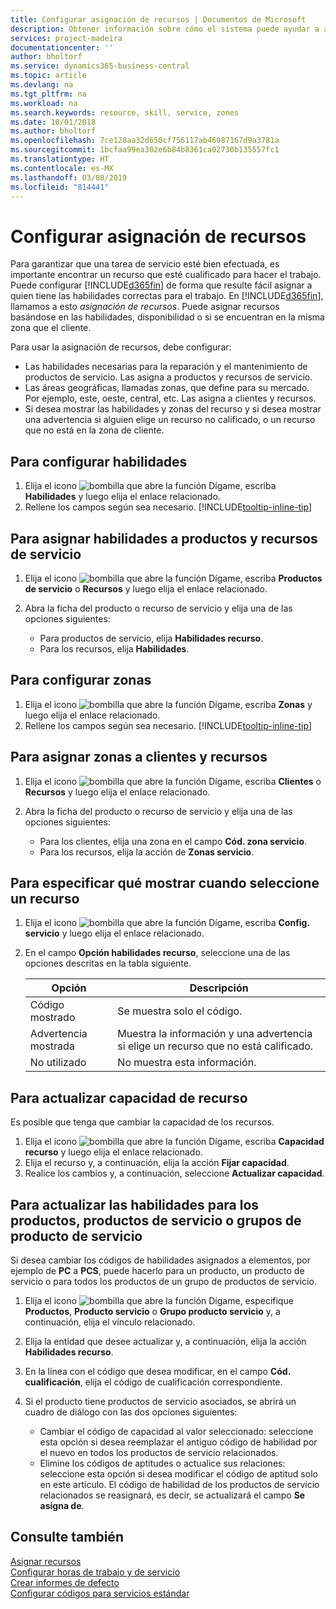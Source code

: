 ```yaml
---
title: Configurar asignación de recursos | Documentos de Microsoft
description: Obtener información sobre cómo el sistema puede ayudar a asegurar que se asigna a alguien que tiene las habilidades necesarias para proporcionar un servicio.
services: project-madeira
documentationcenter: ''
author: bholtorf
ms.service: dynamics365-business-central
ms.topic: article
ms.devlang: na
ms.tgt_pltfrm: na
ms.workload: na
ms.search.keywords: resource, skill, service, zones
ms.date: 10/01/2018
ms.author: bholtorf
ms.openlocfilehash: 7ce128aa32d650cf756117ab46987167d9a3781a
ms.sourcegitcommit: 1bcfaa99ea302e6b84b8361ca02730b135557fc1
ms.translationtype: HT
ms.contentlocale: es-MX
ms.lasthandoff: 03/08/2019
ms.locfileid: "814441"
---
```

# <a name="set-up-resource-allocation"></a>Configurar asignación de recursos
Para garantizar que una tarea de servicio esté bien efectuada, es importante encontrar un recurso que esté cualificado para hacer el trabajo. Puede configurar [!INCLUDE[d365fin](includes/d365fin_md.md)] de forma que resulte fácil asignar a quien tiene las habilidades correctas para el trabajo. En [!INCLUDE[d365fin](includes/d365fin_md.md)], llamamos a esto _asignación de recursos_. Puede asignar recursos basándose en las habilidades, disponibilidad o si se encuentran en la misma zona que el cliente. 

Para usar la asignación de recursos, debe configurar:  
  
* Las habilidades necesarias para la reparación y el mantenimiento de productos de servicio. Las asigna a productos y recursos de servicio.  
* Las áreas geográficas, llamadas zonas, que define para su mercado. Por ejemplo, este, oeste, central, etc. Las asigna a clientes y recursos.  
* Si desea mostrar las habilidades y zonas del recurso y si desea mostrar una advertencia si alguien elige un recurso no calificado, o un recurso que no está en la zona de cliente.  

## <a name="to-set-up-skills"></a>Para configurar habilidades
1. Elija el icono ![bombilla que abre la función Dígame](media/ui-search/search_small.png "Dígame que desea hacer"), escriba **Habilidades** y luego elija el enlace relacionado.  
2. Rellene los campos según sea necesario. [!INCLUDE[tooltip-inline-tip](includes/tooltip-inline-tip_md.md)]  

## <a name="to-assign-skills-to-service-items-and-resources"></a>Para asignar habilidades a productos y recursos de servicio
1. Elija el icono ![bombilla que abre la función Dígame](media/ui-search/search_small.png "Dígame que desea hacer"), escriba **Productos de servicio** o **Recursos** y luego elija el enlace relacionado.  
2. Abra la ficha del producto o recurso de servicio y elija una de las opciones siguientes:  
  
    * Para productos de servicio, elija **Habilidades recurso**.  
    * Para los recursos, elija **Habilidades**.  

## <a name="to-set-up-zones"></a>Para configurar zonas
1. Elija el icono ![bombilla que abre la función Dígame](media/ui-search/search_small.png "Dígame que desea hacer"), escriba **Zonas** y luego elija el enlace relacionado.  
2. Rellene los campos según sea necesario. [!INCLUDE[tooltip-inline-tip](includes/tooltip-inline-tip_md.md)]  

## <a name="to-assign-zones-to-customers-and-resources"></a>Para asignar zonas a clientes y recursos 
1. Elija el icono ![bombilla que abre la función Dígame](media/ui-search/search_small.png "Dígame que desea hacer"), escriba **Clientes** o **Recursos** y luego elija el enlace relacionado.  
2. Abra la ficha del producto o recurso de servicio y elija una de las opciones siguientes:  
  
    * Para los clientes, elija una zona en el campo **Cód. zona servicio**.  
    * Para los recursos, elija la acción de **Zonas servicio**.  

## <a name="to-specify-what-to-show-when-a-resource-is-chosen"></a>Para especificar qué mostrar cuando seleccione un recurso
1. Elija el icono ![bombilla que abre la función Dígame](media/ui-search/search_small.png "Dígame que desea hacer"), escriba **Config. servicio** y luego elija el enlace relacionado. 
2. En el campo **Opción habilidades recurso**, seleccione una de las opciones descritas en la tabla siguiente.  
  
    |**Opción**|**Descripción**|  
    |------------|-------------|  
    |Código mostrado | Se muestra solo el código.|  
    |Advertencia mostrada | Muestra la información y una advertencia si elige un recurso que no está calificado.|  
    |No utilizado | No muestra esta información.|  

## <a name="to-update-resource-capacity"></a>Para actualizar capacidad de recurso  
Es posible que tenga que cambiar la capacidad de los recursos.  
  
1. Elija el icono ![bombilla que abre la función Dígame](media/ui-search/search_small.png "Dígame que desea hacer"), escriba **Capacidad recurso** y luego elija el enlace relacionado.  
2. Elija el recurso y, a continuación, elija la acción **Fijar capacidad**.  
3. Realice los cambios y, a continuación, seleccione **Actualizar capacidad**.  

## <a name="to-update-skills-for-items-service-items-or-service-item-groups"></a>Para actualizar las habilidades para los productos, productos de servicio o grupos de producto de servicio
Si desea cambiar los códigos de habilidades asignados a elementos, por ejemplo de **PC** a **PCS**, puede hacerlo para un producto, un producto de servicio o para todos los productos de un grupo de productos de servicio.  
  
1. Elija el icono ![bombilla que abre la función Dígame](media/ui-search/search_small.png "Dígame que desea hacer"), especifique **Productos**, **Producto servicio** o **Grupo producto servicio** y, a continuación, elija el vínculo relacionado.  
2. Elija la entidad que desee actualizar y, a continuación, elija la acción **Habilidades recurso**.  
3. En la línea con el código que desea modificar, en el campo **Cód. cualificación**, elija el código de cualificación correspondiente.  
4.  Si el producto tiene productos de servicio asociados, se abrirá un cuadro de diálogo con las dos opciones siguientes:  
  
    * Cambiar el código de capacidad al valor seleccionado: seleccione esta opción si desea reemplazar el antiguo código de habilidad por el nuevo en todos los productos de servicio relacionados.  
    * Elimine los códigos de aptitudes o actualice sus relaciones: seleccione esta opción si desea modificar el código de aptitud solo en este artículo. El código de habilidad de los productos de servicio relacionados se reasignará, es decir, se actualizará el campo **Se asigna de**.  
  
## <a name="see-also"></a>Consulte también
[Asignar recursos](service-how-to-allocate-resources.md)  
[Configurar horas de trabajo y de servicio](service-how-setup-work-service-hours.md)  
[Crear informes de defecto](service-how-setup-fault-reporting.md)  
[Configurar códigos para servicios estándar](service-how-setup-service-coding.md)  
 

